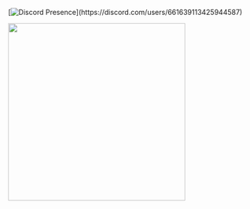 [![Discord Presence](https://lanyard-profile-readme.vercel.app/api/661639113425944587?theme=light&bg=809ecf&animated=false&hideDiscrim=true&borderRadius=30px&idleMessage=Probably%20doing%20something%20else...)](https://discord.com/users/661639113425944587)

<p href="https://open.spotify.com/user/3c3pgbg5agxuqqi4v52e2ny5l" target="_blank">
<img src=https://spotify-github-profile.vercel.app/api/view?uid=31cosyseyb6gtimofl4nn7uicwr4&cover_image=true&theme=default&show_offline=false&background_color=121212 style="margin-bottom: 5px;" width=360 />
</p>
